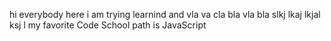 hi everybody here i am trying learnind
and vla va cla bla vla bla
slkj lkaj lkjal ksj l
my favorite Code School path is JavaScript